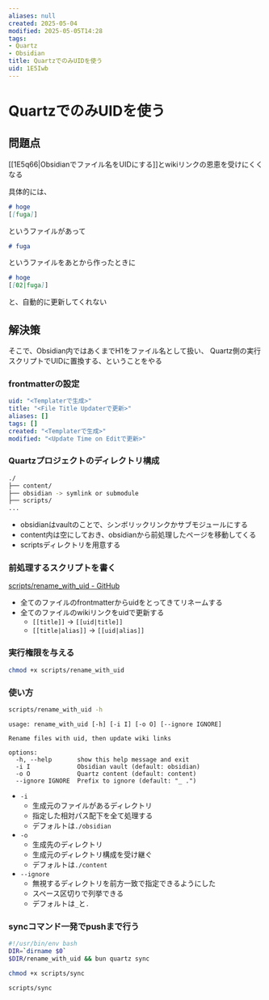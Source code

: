 ```yaml
---
aliases: null
created: 2025-05-04
modified: 2025-05-05T14:28
tags:
- Quartz
- Obsidian
title: QuartzでのみUIDを使う
uid: 1E5Iwb
---
```


# QuartzでのみUIDを使う

## 問題点

[[1E5q66|Obsidianでファイル名をUIDにする]]とwikiリンクの恩恵を受けにくくなる

具体的には、

```md title="01.md"
# hoge
[[fuga]]
```

というファイルがあって

```md title="02.md"
# fuga
```

というファイルをあとから作ったときに

```md title="01.md"
# hoge
[[02|fuga]]
```

と、自動的に更新してくれない

## 解決策

そこで、Obsidian内ではあくまでH1をファイル名として扱い、
Quartz側の実行スクリプトでUIDに置換する、ということをやる

### frontmatterの設定

```yaml title="frontmatter"
uid: "<Templaterで生成>"
title: "<File Title Updaterで更新>"
aliases: []
tags: []
created: "<Templaterで生成>"
modified: "<Update Time on Editで更新>"
```

### Quartzプロジェクトのディレクトリ構成

```zsh title="tree"
./
├── content/
├── obsidian -> symlink or submodule
├── scripts/
...
```

- obsidianはvaultのことで、シンボリックリンクかサブモジュールにする
- content内は空にしておき、obsidianから前処理したページを移動してくる
- scriptsディレクトリを用意する

### 前処理するスクリプトを書く

[scripts/rename_with_uid - GitHub](https://github.com/mootah/mootah.github.io/blob/main/scripts/rename_with_uid)

- 全てのファイルのfrontmatterからuidをとってきてリネームする
- 全てのファイルのwikiリンクをuidで更新する
    - `[[title]]`      -> `[[uid|title]]`
    - `[[title|alias]]` -> `[[uid|alias]]`

### 実行権限を与える

```zsh title="zsh"
chmod +x scripts/rename_with_uid
```

### 使い方

```zsh title="zsh"
scripts/rename_with_uid -h
```

```
usage: rename_with_uid [-h] [-i I] [-o O] [--ignore IGNORE]

Rename files with uid, then update wiki links

options:
  -h, --help       show this help message and exit
  -i I             Obsidian vault (default: obsidian)
  -o O             Quartz content (default: content)
  --ignore IGNORE  Prefix to ignore (default: "_ .")
```

- `-i`
    - 生成元のファイルがあるディレクトリ
    - 指定した相対パス配下を全て処理する
    - デフォルトは`./obsidian`
- `-o`
    - 生成先のディレクトリ
    - 生成元のディレクトリ構成を受け継ぐ
    - デフォルトは`./content`
- `--ignore`
    - 無視するディレクトリを前方一致で指定できるようにした
    - スペース区切りで列挙できる
    - デフォルトは`_`と`.`

### syncコマンド一発でpushまで行う

```bash title="scripts/sync"
#!/usr/bin/env bash
DIR=`dirname $0`
$DIR/rename_with_uid && bun quartz sync
```

```zsh title="zsh"
chmod +x scripts/sync
```

```zsh title="zsh"
scripts/sync
```